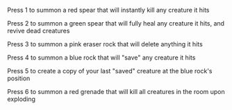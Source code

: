 Press 1 to summon a red spear that will instantly kill any creature it hits

Press 2 to summon a green spear that will fully heal any creature it hits, and revive
dead creatures

Press 3 to summon a pink eraser rock that will delete anything it hits

Press 4 to summon a blue rock that will "save" any creature it hits

Press 5 to create a copy of your last "saved" creature at the blue rock's position

Press 6 to summon a red grenade that will kill all creatures in the room upon exploding
